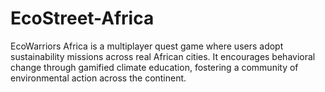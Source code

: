 # EcoStreet-Africa
EcoWarriors Africa is a multiplayer quest game where users adopt sustainability missions across real African cities. It encourages behavioral change through gamified climate education, fostering a community of environmental action across the continent.
